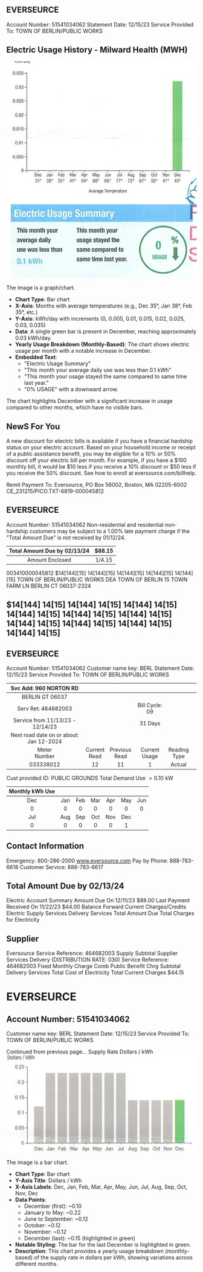 ## EVERSEURCE

Account Number: 51541034062
Statement Date: 12/15/23
Service Provided To:
TOWN OF BERLIN/PUBLIC WORKS

## Electric Usage History - Milward Health (MWH)

![](images/img-0.jpeg)

The image is a graph/chart.

- **Chart Type**: Bar chart
- **X-Axis**: Months with average temperatures (e.g., Dec 35°, Jan 38°, Feb 35°, etc.)
- **Y-Axis**: kWh/day with increments (0, 0.005, 0.01, 0.015, 0.02, 0.025, 0.03, 0.035)
- **Data**: A single green bar is present in December, reaching approximately 0.03 kWh/day.
- **Yearly Usage Breakdown (Monthly-Based)**: The chart shows electric usage per month with a notable increase in December.
- **Embedded Text**:
  - "Electric Usage Summary"
  - "This month your average daily use was less than 0.1 kWh"
  - "This month your usage stayed the same compared to same time last year."
  - "0% USAGE" with a downward arrow.

The chart highlights December with a significant increase in usage compared to other months, which have no visible bars.

## NewS For You

A new discount for electric bills is available if you have a financial hardship status on your electric account. Based on your household income or receipt of a public assistance benefit, you may be eligible for a 10\% or 50\% discount off your electric bill per month. For example, if you have a $\$ 100$ monthly bill, it would be $\$ 10$ less if you receive a $10 \%$ discount or $\$ 50$ less if you receive the $50 \%$ discount. See how to enroll at eversource.com/billhelp.

Remit Payment To: Eversource, PO Box 56002, Boston, MA 02205-6002
CE_231215/PICO.TXT-6819-000045812

## EVERSEURCE

Account Number: 51541034062
Non-residential and residential non-hardship customers may be subject to a 1.00\% late payment charge if the "Total Amount Due" is not received by $01 / 12 / 24$.

| Total Amount Due by 02/13/24 | $\$ 88.15$ |
| :--: | :--: |
| Amount Enclosed | $1 / 4.15$ |

003410000045812
$14[144][15] 14[144][15] 14[144][15] 14[144][15] 14[144][15]
TOWN OF BERLIN/PUBLIC WORKS
DEA TOWN OF BERLIN
15 TOWN FARM LN
BERLIN CT 06037-2324

## $14[144] 14[15] 14[144] 14[15] 14[144] 14[15] 14[144] 14[15] 14[144] 14[15] 14[144] 14[15] 14[144] 14[15] 14[144] 14[15] 14[144] 14[15] 14[144] 14[15]

## EVERSEURCE

Account Number: 51541034062
Customer name key: BERL
Statement Date: 12/15/23
Service Provided To:
TOWN OF BERLIN/PUBLIC WORKS

| Svc Add: 960 NORTON RD |  |  |  |  |  |
| :--: | :--: | :--: | :--: | :--: | :--: |
| BERLIN GT 06037 |  |  |  |  |  |
| Serv Ret: 464682003 |  |  | Bill Cycle: 09 |  |  |
| Service from 11/13/23 - 12/14/23 |  |  | 31 Days |  |  |
| Next road date on or about: Jan 12-2024 |  |  |  |  |  |
| Meter <br> Number | Current <br> Read | Previous <br> Read | Current <br> Usage | Reading <br> Type |  |
| 033338012 | 12 | 11 | 1 | Actual |  |

Cust provided ID: PUBLIC GROUNDS
Total Demand Use $=0.10 \mathrm{~kW}$

| Monthly kWh Use |  |  |  |  |  |  |
| :--: | :--: | :--: | :--: | :--: | :--: | :--: |
| Dec | Jan | Feb | Mar | Apr | May | Jun |
| 0 | 0 | 0 | 0 | 0 | 0 | 0 |
| Jul | Aug | Sep | Oct | Nov | Dec |  |
| 0 | 0 | 0 | 0 | 0 | 1 |  |

## Contact Information

Emergency: 800-286-2000
www.eversource.com
Pay by Phone: 888-783-6618
Customer Service: 888-783-6617

## Total Amount Due by $02 / 13 / 24$

Electric Account Summary
Amount Due On 12/11/23
$\$ 88.00$
Last Payment Received On 11/22/23
$\$ 44.00$
Balance Forward
Current Charges/Credits
Electric Supply Services
Delivery Services
Total Amount Due
Total Charges for Electricity

## Supplier

Eversource
Service Reference: 464682003
Supply
Subtotal Supplier Services
Delivery
(DISTRIBUTION RATE: 030)
Service Reference: 464682003
Fixed Monthly Charge
Comb Public Benefit Chrg
Subtotal Delivery Services
Total Cost of Electricity
Total Current Charges
$\$ 44.15$

# EVERSEURCE 

## Account Number: 51541034062

Customer name key: BERL
Statement Date: $12 / 15 / 23$
Service Provided To:
TOWN OF BERLIN/PUBLIC WORKS

Continued from previous page...
Supply Rate
Dollars / kWh
![](images/img-1.jpeg)

The image is a bar chart.

- **Chart Type**: Bar chart
- **Y-Axis Title**: Dollars / kWh
- **X-Axis Labels**: Dec, Jan, Feb, Mar, Apr, May, Jun, Jul, Aug, Sep, Oct, Nov, Dec
- **Data Points**:
  - December (first): ~0.10
  - January to May: ~0.22
  - June to September: ~0.12
  - October: ~0.12
  - November: ~0.12
  - December (last): ~0.15 (highlighted in green)
- **Notable Styling**: The bar for the last December is highlighted in green.
- **Description**: This chart provides a yearly usage breakdown (monthly-based) of the supply rate in dollars per kWh, showing variations across different months.

